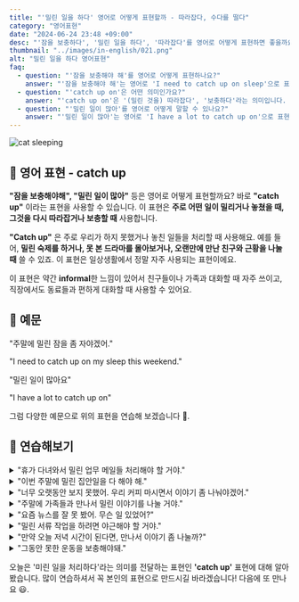 ```yaml
---
title: "'밀린 일을 하다' 영어로 어떻게 표현할까 - 따라잡다, 수다를 떨다"
category: "영어표현"
date: "2024-06-24 23:48 +09:00"
desc: "'잠을 보충하다', '밀린 일을 하다', '따라잡다'를 영어로 어떻게 표현하면 좋을까요? '밀린 잠을 자야 해요', '밀린 일을 처리해야 해요' 등을 영어로 표현하는 법을 배워봅시다. 다양한 예문을 통해서 연습하고 본인의 표현으로 만들어 보세요."
thumbnail: "../images/in-english/021.png"
alt: "밀린 일을 하다 영어표현"
faq:
  - question: "'잠을 보충해야 해'를 영어로 어떻게 표현하나요?"
    answer: "'잠을 보충해야 해'는 영어로 'I need to catch up on sleep'으로 표현할 수 있습니다. 이는 'catch up on' 표현을 사용하여 부족했던 잠을 보충한다는 의미를 전달합니다."
  - question: "'catch up on'은 어떤 의미인가요?"
    answer: "'catch up on'은 '(밀린 것을) 따라잡다', '보충하다'라는 의미입니다. 이 표현은 일, 잠, 뉴스, 독서 등 놓쳤거나 부족했던 것을 다시 최신 상태로 만들거나 보충할 때 사용합니다."
  - question: "'밀린 일이 많아'를 영어로 어떻게 말할 수 있나요?"
    answer: "'밀린 일이 많아'는 영어로 'I have a lot to catch up on'으로 표현할 수 있습니다. 이는 처리해야 할 밀린 업무나 과제가 많다는 의미를 전달합니다."
---
```


![cat sleeping](../images/in-english/021-1.avif)

## 🌟 영어 표현 - catch up

**"잠을 보충해야해", "밀린 일이 많아"** 등은 영어로 어떻게 표현할까요? 바로 **"catch up"** 이라는 표현을 사용할 수 있습니다. 이 표현은 **주로 어떤 일이 밀리거나 놓쳤을 때, 그것을 다시 따라잡거나 보충할 때** 사용합니다.

**"Catch up"** 은 주로 우리가 하지 못했거나 놓친 일들을 처리할 때 사용해요. 예를 들어, **밀린 숙제를 하거나, 못 본 드라마를 몰아보거나, 오랜만에 만난 친구와 근황을 나눌 때** 쓸 수 있죠. 이 표현은 일상생활에서 정말 자주 사용되는 표현이에요.

이 표현은 약간 **informal**한 느낌이 있어서 친구들이나 가족과 대화할 때 자주 쓰이고, 직장에서도 동료들과 편하게 대화할 때 사용할 수 있어요.

## 📖 예문

"주말에 밀린 잠을 좀 자야겠어."

"I need to catch up on my sleep this weekend."

"밀린 일이 많아요"

"I have a lot to catch up on"

그럼 다양한 예문으로 위의 표현을 연습해 보겠습니다 🚀.

## 💬 연습해보기

<details>
<summary>"휴가 다녀와서 밀린 업무 메일들 처리해야 할 거야."</summary>
<span>"After my vacation, I'll have to catch up on all my work emails."</span>
</details>

<details>
<summary>"이번 주말에 밀린 집안일을 다 해야 해."</summary>
<span>"I have to catch up on all the housework this weekend."</span>
</details>

<details>
<summary>"너무 오랫동안 보지 못했어. 우리 커피 마시면서 이야기 좀 나눠야겠어."</summary>
<span>"It's been too long. We need to catch up over coffee."</span>
</details>

<details>
<summary>"주말에 가족들과 만나서 밀린 이야기를 나눌 거야."</summary>
<span>"I'm going to catch up with my family this weekend."</span>
</details>

<details>
<summary>"요즘 뉴스를 잘 못 봤어. 무슨 일 있었어?"</summary>
<span>"I'm trying to catch up on the news. What's been happening lately?"</span>
</details>

<details>
<summary>"밀린 서류 작업을 하려면 야근해야 할 거야."</summary>
<span>"To catch up on the paperwork, I'll need to work late."</span>
</details>

<details>
<summary>"만약 오늘 저녁 시간이 된다면, 만나서 이야기 좀 나눌까?"</summary>
<span>"If you're free this evening, shall we catch up?"</span>
</details>

<details>
<summary>"그동안 못한 운동을 보충해야돼."</summary>
<span>"I need to catch up on my workouts that I've missed."</span>
</details>

오늘은 '미린 일을 처리하다'라는 의미를 전달하는 표현인 **'catch up'** 표현에 대해 알아봤습니다. 많이 연습하셔서 꼭 본인의 표현으로 만드시길 바라겠습니다! 다음에 또 만나요 😃.
